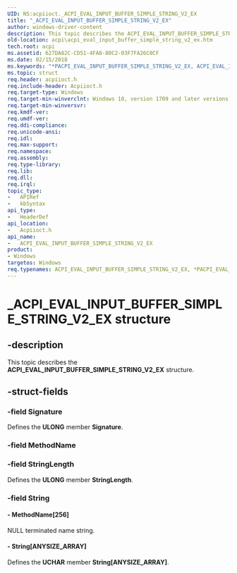 ```yaml
---
UID: NS:acpiioct._ACPI_EVAL_INPUT_BUFFER_SIMPLE_STRING_V2_EX
title: "_ACPI_EVAL_INPUT_BUFFER_SIMPLE_STRING_V2_EX"
author: windows-driver-content
description: This topic describes the ACPI_EVAL_INPUT_BUFFER_SIMPLE_STRING_V2_EX structure.
old-location: acpi\acpi_eval_input_buffer_simple_string_v2_ex.htm
tech.root: acpi
ms.assetid: 627DA82C-CD51-4FA0-80C2-03F7FA26C0CF
ms.date: 02/15/2018
ms.keywords: "*PACPI_EVAL_INPUT_BUFFER_SIMPLE_STRING_V2_EX, ACPI_EVAL_INPUT_BUFFER_SIMPLE_STRING_V2_EX, ACPI_EVAL_INPUT_BUFFER_SIMPLE_STRING_V2_EX structure [ACPI Devices], PACPI_EVAL_INPUT_BUFFER_SIMPLE_STRING_V2_EX, PACPI_EVAL_INPUT_BUFFER_SIMPLE_STRING_V2_EX structure pointer [ACPI Devices], _ACPI_EVAL_INPUT_BUFFER_SIMPLE_STRING_V2_EX, acpi.acpi_eval_input_buffer_simple_string_v2_ex, acpiioct/ACPI_EVAL_INPUT_BUFFER_SIMPLE_STRING_V2_EX, acpiioct/PACPI_EVAL_INPUT_BUFFER_SIMPLE_STRING_V2_EX"
ms.topic: struct
req.header: acpiioct.h
req.include-header: Acpiioct.h
req.target-type: Windows
req.target-min-winverclnt: Windows 10, version 1709 and later versions.
req.target-min-winversvr: 
req.kmdf-ver: 
req.umdf-ver: 
req.ddi-compliance: 
req.unicode-ansi: 
req.idl: 
req.max-support: 
req.namespace: 
req.assembly: 
req.type-library: 
req.lib: 
req.dll: 
req.irql: 
topic_type:
-	APIRef
-	kbSyntax
api_type:
-	HeaderDef
api_location:
-	Acpiioct.h
api_name:
-	ACPI_EVAL_INPUT_BUFFER_SIMPLE_STRING_V2_EX
product:
- Windows
targetos: Windows
req.typenames: ACPI_EVAL_INPUT_BUFFER_SIMPLE_STRING_V2_EX, *PACPI_EVAL_INPUT_BUFFER_SIMPLE_STRING_V2_EX
---
```


# _ACPI_EVAL_INPUT_BUFFER_SIMPLE_STRING_V2_EX structure


## -description


This topic describes the  <b>ACPI_EVAL_INPUT_BUFFER_SIMPLE_STRING_V2_EX</b> structure.


## -struct-fields




### -field Signature

Defines the <b>ULONG</b> member <b>Signature</b>.


### -field MethodName

 


### -field StringLength

Defines the <b>ULONG</b> member <b>StringLength</b>.


### -field String

 




#### - MethodName[256]

NULL terminated name string.


#### - String[ANYSIZE_ARRAY]

Defines the <b>UCHAR</b> member <b>String[ANYSIZE_ARRAY]</b>.

